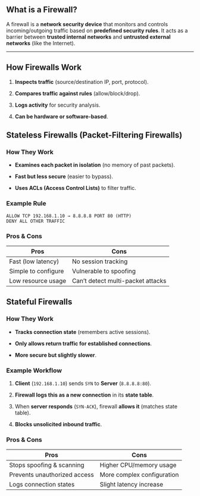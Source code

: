 ## **What is a Firewall?**

A firewall is a **network security device** that monitors and controls incoming/outgoing traffic based on **predefined security rules**. It acts as a barrier between **trusted internal networks** and **untrusted external networks** (like the Internet).

---

## **How Firewalls Work**

1. **Inspects traffic** (source/destination IP, port, protocol).
    
2. **Compares traffic against rules** (allow/block/drop).
    
3. **Logs activity** for security analysis.
    
4. **Can be hardware or software-based**.
   
## **Stateless Firewalls (Packet-Filtering Firewalls)**

### **How They Work**

- **Examines each packet in isolation** (no memory of past packets).
    
- **Fast but less secure** (easier to bypass).
    
- **Uses ACLs (Access Control Lists)** to filter traffic.
    

### **Example Rule**

```
ALLOW TCP 192.168.1.10 → 8.8.8.8 PORT 80 (HTTP)
DENY ALL OTHER TRAFFIC
```

### **Pros & Cons**

| **Pros**            | **Cons**                          |
| ------------------- | --------------------------------- |
| Fast (low latency)  | No session tracking               |
| Simple to configure | Vulnerable to spoofing            |
| Low resource usage  | Can’t detect multi-packet attacks |
## **Stateful Firewalls**

### **How They Work**

- **Tracks connection state** (remembers active sessions).
    
- **Only allows return traffic for established connections**.
    
- **More secure but slightly slower**.
    

### **Example Workflow**

1. **Client** (`192.168.1.10`) sends `SYN` to **Server** (`8.8.8.8:80`).
    
2. **Firewall logs this as a new connection** in its **state table**.
    
3. When **server responds** (`SYN-ACK`), firewall **allows it** (matches state table).
    
4. **Blocks unsolicited inbound traffic**.
    

### **Pros & Cons**

| **Pros**                     | **Cons**                   |
| ---------------------------- | -------------------------- |
| Stops spoofing & scanning    | Higher CPU/memory usage    |
| Prevents unauthorized access | More complex configuration |
| Logs connection states       | Slight latency increase    |